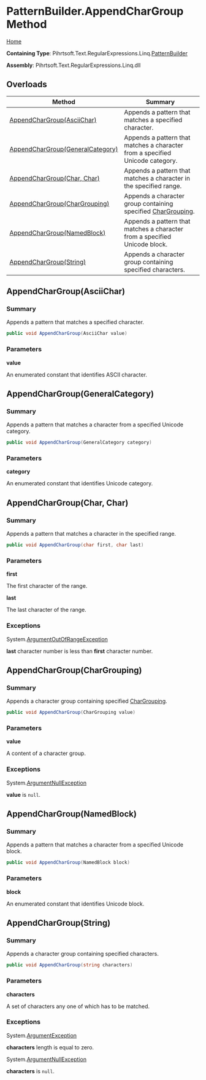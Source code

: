 # PatternBuilder\.AppendCharGroup Method

[Home](../../../../../../README.md)

**Containing Type**: Pihrtsoft\.Text\.RegularExpressions\.Linq\.[PatternBuilder](../README.md)

**Assembly**: Pihrtsoft\.Text\.RegularExpressions\.Linq\.dll

## Overloads

| Method | Summary |
| ------ | ------- |
| [AppendCharGroup(AsciiChar)](#Pihrtsoft_Text_RegularExpressions_Linq_PatternBuilder_AppendCharGroup_Pihrtsoft_Text_RegularExpressions_Linq_AsciiChar_) | Appends a pattern that matches a specified character\. |
| [AppendCharGroup(GeneralCategory)](#Pihrtsoft_Text_RegularExpressions_Linq_PatternBuilder_AppendCharGroup_Pihrtsoft_Text_RegularExpressions_Linq_GeneralCategory_) | Appends a pattern that matches a character from a specified Unicode category\. |
| [AppendCharGroup(Char, Char)](#Pihrtsoft_Text_RegularExpressions_Linq_PatternBuilder_AppendCharGroup_System_Char_System_Char_) | Appends a pattern that matches a character in the specified range\. |
| [AppendCharGroup(CharGrouping)](#Pihrtsoft_Text_RegularExpressions_Linq_PatternBuilder_AppendCharGroup_Pihrtsoft_Text_RegularExpressions_Linq_CharGrouping_) | Appends a character group containing specified [CharGrouping](../../CharGrouping/README.md)\. |
| [AppendCharGroup(NamedBlock)](#Pihrtsoft_Text_RegularExpressions_Linq_PatternBuilder_AppendCharGroup_Pihrtsoft_Text_RegularExpressions_Linq_NamedBlock_) | Appends a pattern that matches a character from a specified Unicode block\. |
| [AppendCharGroup(String)](#Pihrtsoft_Text_RegularExpressions_Linq_PatternBuilder_AppendCharGroup_System_String_) | Appends a character group containing specified characters\. |

## AppendCharGroup\(AsciiChar\) <a name="Pihrtsoft_Text_RegularExpressions_Linq_PatternBuilder_AppendCharGroup_Pihrtsoft_Text_RegularExpressions_Linq_AsciiChar_"></a>

### Summary

Appends a pattern that matches a specified character\.

```csharp
public void AppendCharGroup(AsciiChar value)
```

### Parameters

**value**

An enumerated constant that identifies ASCII character\.

## AppendCharGroup\(GeneralCategory\) <a name="Pihrtsoft_Text_RegularExpressions_Linq_PatternBuilder_AppendCharGroup_Pihrtsoft_Text_RegularExpressions_Linq_GeneralCategory_"></a>

### Summary

Appends a pattern that matches a character from a specified Unicode category\.

```csharp
public void AppendCharGroup(GeneralCategory category)
```

### Parameters

**category**

An enumerated constant that identifies Unicode category\.

## AppendCharGroup\(Char, Char\) <a name="Pihrtsoft_Text_RegularExpressions_Linq_PatternBuilder_AppendCharGroup_System_Char_System_Char_"></a>

### Summary

Appends a pattern that matches a character in the specified range\.

```csharp
public void AppendCharGroup(char first, char last)
```

### Parameters

**first**

The first character of the range\.

**last**

The last character of the range\.

### Exceptions

System\.[ArgumentOutOfRangeException](https://docs.microsoft.com/en-us/dotnet/api/system.argumentoutofrangeexception)

**last** character number is less than **first** character number\.

## AppendCharGroup\(CharGrouping\) <a name="Pihrtsoft_Text_RegularExpressions_Linq_PatternBuilder_AppendCharGroup_Pihrtsoft_Text_RegularExpressions_Linq_CharGrouping_"></a>

### Summary

Appends a character group containing specified [CharGrouping](../../CharGrouping/README.md)\.

```csharp
public void AppendCharGroup(CharGrouping value)
```

### Parameters

**value**

A content of a character group\.

### Exceptions

System\.[ArgumentNullException](https://docs.microsoft.com/en-us/dotnet/api/system.argumentnullexception)

**value** is `null`\.

## AppendCharGroup\(NamedBlock\) <a name="Pihrtsoft_Text_RegularExpressions_Linq_PatternBuilder_AppendCharGroup_Pihrtsoft_Text_RegularExpressions_Linq_NamedBlock_"></a>

### Summary

Appends a pattern that matches a character from a specified Unicode block\.

```csharp
public void AppendCharGroup(NamedBlock block)
```

### Parameters

**block**

An enumerated constant that identifies Unicode block\.

## AppendCharGroup\(String\) <a name="Pihrtsoft_Text_RegularExpressions_Linq_PatternBuilder_AppendCharGroup_System_String_"></a>

### Summary

Appends a character group containing specified characters\.

```csharp
public void AppendCharGroup(string characters)
```

### Parameters

**characters**

A set of characters any one of which has to be matched\.

### Exceptions

System\.[ArgumentException](https://docs.microsoft.com/en-us/dotnet/api/system.argumentexception)

**characters** length is equal to zero\.

System\.[ArgumentNullException](https://docs.microsoft.com/en-us/dotnet/api/system.argumentnullexception)

**characters** is `null`\.

